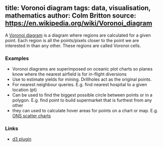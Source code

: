 
title: Voronoi diagram
tags: data, visualisation, mathematics
author: Colm Britton
source: https://en.wikipedia.org/wiki/Voronoi_diagram
--------------------

A [Voronoi diagram](https://en.wikipedia.org/wiki/Voronoi_diagram) is a diagram where regions are calculated for a given point. Each region is all the points/pixels closer to the point we are interested in than any other. These regions are called Voronoi cells.

### Examples

* Voronoi diagrams are superimposed on oceanic plot charts so planes know where the nearest airfield is for in-flight diversions
* Use to estimate yields for mining. Drillholes act as the original points.
* For nearest neighbour queries. E.g. find nearest hospital to a given location (pt)
* Can be used to find the biggest possible circle between points or in a polygon. E.g. find point to build supermarket that is furthest from any other
* they can used to calculate hover areas for points on a chart or map. E.g. [ONS scatter charts](https://www.ons.gov.uk/visualisations/dvc806/scatter/scatter/index.html)

### Links

* [d3 plugin](https://github.com/d3/d3-voronoi)

